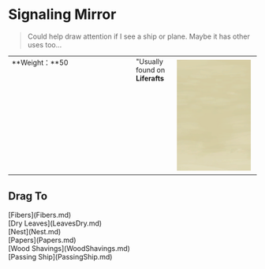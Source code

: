 # Signaling Mirror  
> Could help draw attention if I see a ship or plane. Maybe it has other uses too...  
  
<table class="table table-bordered" data-toggle="table"  data-show-header="false"><thead style="display:none"><tr ><th  style="width:50%;text-align:left;vertical-align:top;"  >title</th><th  style="width:50%;text-align:left;vertical-align:top;"  ></th></tr></thead><tr ><td  style="width:50%;text-align:left;vertical-align:top;"  >**Weight：**50</td><td  style="width:50%;text-align:left;vertical-align:top;"  ><div style="float:right; margin:5px"><div class="gamecard" style="width:150px; height:225px;"><a href="SignalingMirror.md" style="color:black"><img class="bg" decoding="async" src="../wiki/Sprite/BG_SandFront.png" href="a.md" style="max-width:150px;max-height:225px;"><img decoding="async" src="../wiki/Sprite/SignallingMirror.png" class="cardimageNoBack" style="transform: translate(-50%, 0%) scale(0.4398826979472141);"><span style="font-size: 25px;">Signaling Mirror</span></a></div></div>"Usually found on <b>Liferafts</b></td></tr></tbody></table>  
  
## Drag To  
<div style="display:inline-block"><div class="gamedatalist" style="text-align:left;min-width:100px;min-height:0px;">[Fibers](Fibers.md)</div><div class="gamedatalist" style="text-align:left;min-width:100px;min-height:0px;">[Dry Leaves](LeavesDry.md)</div><div class="gamedatalist" style="text-align:left;min-width:100px;min-height:0px;">[Nest](Nest.md)</div><div class="gamedatalist" style="text-align:left;min-width:100px;min-height:0px;">[Papers](Papers.md)</div><div class="gamedatalist" style="text-align:left;min-width:100px;min-height:0px;">[Wood Shavings](WoodShavings.md)</div><div class="gamedatalist" style="text-align:left;min-width:100px;min-height:0px;">[Passing Ship](PassingShip.md)</div></div>  
  


<script>document.title="Signaling Mirror - Card Survival Wiki";</script>